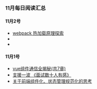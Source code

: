 ### 11月每日阅读汇总



#### 11月2号

* [webpack 热加载原理探索](http://shepherdwind.com/2017/02/07/webpack-hmr-principle/)
* []()
* []()



#### 11月1号

* [vue组件通信全揭秘(共7章)](https://juejin.im/post/5bd97e7c6fb9a022852a71cf)
* [支援一波 《面试数十人有感》](https://juejin.im/post/5bd9d88ff265da397242c145)
* [关于前端组件化、状态管理规范化的思考](https://juejin.im/post/5bd9ab2b6fb9a0222458be02)

